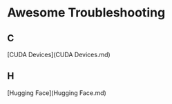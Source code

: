 # Awesome Troubleshooting

## C

[CUDA Devices](CUDA Devices.md)

## H

[Hugging Face](Hugging Face.md)

